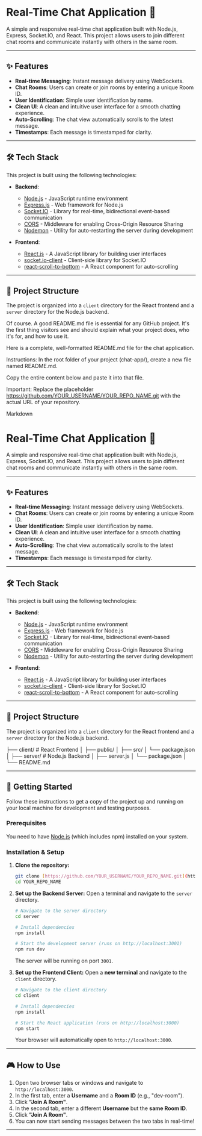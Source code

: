 # Real-Time Chat Application 🚀

A simple and responsive real-time chat application built with Node.js, Express, Socket.IO, and React. This project allows users to join different chat rooms and communicate instantly with others in the same room.

---

## ✨ Features

-   **Real-time Messaging**: Instant message delivery using WebSockets.
-   **Chat Rooms**: Users can create or join rooms by entering a unique Room ID.
-   **User Identification**: Simple user identification by name.
-   **Clean UI**: A clean and intuitive user interface for a smooth chatting experience.
-   **Auto-Scrolling**: The chat view automatically scrolls to the latest message.
-   **Timestamps**: Each message is timestamped for clarity.

---

## 🛠️ Tech Stack

This project is built using the following technologies:

-   **Backend**:
    -   [Node.js](https://nodejs.org/) - JavaScript runtime environment
    -   [Express.js](https://expressjs.com/) - Web framework for Node.js
    -   [Socket.IO](https://socket.io/) - Library for real-time, bidirectional event-based communication
    -   [CORS](https://www.npmjs.com/package/cors) - Middleware for enabling Cross-Origin Resource Sharing
    -   [Nodemon](https://nodemon.io/) - Utility for auto-restarting the server during development

-   **Frontend**:
    -   [React.js](https://reactjs.org/) - A JavaScript library for building user interfaces
    -   [socket.io-client](https://www.npmjs.com/package/socket.io-client) - Client-side library for Socket.IO
    -   [react-scroll-to-bottom](https://www.npmjs.com/package/react-scroll-to-bottom) - A React component for auto-scrolling

---

## 📂 Project Structure

The project is organized into a `client` directory for the React frontend and a `server` directory for the Node.js backend.





Of course. A good README.md file is essential for any GitHub project. It's the first thing visitors see and should explain what your project does, who it's for, and how to use it.

Here is a complete, well-formatted README.md file for the chat application.

Instructions:
In the root folder of your project (chat-app/), create a new file named README.md.

Copy the entire content below and paste it into that file.

Important: Replace the placeholder https://github.com/YOUR_USERNAME/YOUR_REPO_NAME.git with the actual URL of your repository.

Markdown

# Real-Time Chat Application 🚀

A simple and responsive real-time chat application built with Node.js, Express, Socket.IO, and React. This project allows users to join different chat rooms and communicate instantly with others in the same room.


---

## ✨ Features

-   **Real-time Messaging**: Instant message delivery using WebSockets.
-   **Chat Rooms**: Users can create or join rooms by entering a unique Room ID.
-   **User Identification**: Simple user identification by name.
-   **Clean UI**: A clean and intuitive user interface for a smooth chatting experience.
-   **Auto-Scrolling**: The chat view automatically scrolls to the latest message.
-   **Timestamps**: Each message is timestamped for clarity.

---

## 🛠️ Tech Stack

This project is built using the following technologies:

-   **Backend**:
    -   [Node.js](https://nodejs.org/) - JavaScript runtime environment
    -   [Express.js](https://expressjs.com/) - Web framework for Node.js
    -   [Socket.IO](https://socket.io/) - Library for real-time, bidirectional event-based communication
    -   [CORS](https://www.npmjs.com/package/cors) - Middleware for enabling Cross-Origin Resource Sharing
    -   [Nodemon](https://nodemon.io/) - Utility for auto-restarting the server during development

-   **Frontend**:
    -   [React.js](https://reactjs.org/) - A JavaScript library for building user interfaces
    -   [socket.io-client](https://www.npmjs.com/package/socket.io-client) - Client-side library for Socket.IO
    -   [react-scroll-to-bottom](https://www.npmjs.com/package/react-scroll-to-bottom) - A React component for auto-scrolling

---

## 📂 Project Structure

The project is organized into a `client` directory for the React frontend and a `server` directory for the Node.js backend.

├── client/         # React Frontend
│   ├── public/
│   ├── src/
│   └── package.json
│
├── server/         # Node.js Backend
│   ├── server.js
│   └── package.json
│
└── README.md




---

## 🚀 Getting Started

Follow these instructions to get a copy of the project up and running on your local machine for development and testing purposes.

### Prerequisites

You need to have [Node.js](https://nodejs.org/en/download/) (which includes npm) installed on your system.

### Installation & Setup

1.  **Clone the repository:**
    ```sh
    git clone [https://github.com/YOUR_USERNAME/YOUR_REPO_NAME.git](https://github.com/YOUR_USERNAME/YOUR_REPO_NAME.git)
    cd YOUR_REPO_NAME
    ```

2.  **Set up the Backend Server:**
    Open a terminal and navigate to the `server` directory.

    ```sh
    # Navigate to the server directory
    cd server

    # Install dependencies
    npm install

    # Start the development server (runs on http://localhost:3001)
    npm run dev
    ```
    The server will be running on port `3001`.

3.  **Set up the Frontend Client:**
    Open a **new terminal** and navigate to the `client` directory.

    ```sh
    # Navigate to the client directory
    cd client

    # Install dependencies
    npm install

    # Start the React application (runs on http://localhost:3000)
    npm start
    ```
    Your browser will automatically open to `http://localhost:3000`.

---

## 🎮 How to Use

1.  Open two browser tabs or windows and navigate to `http://localhost:3000`.
2.  In the first tab, enter a **Username** and a **Room ID** (e.g., "dev-room").
3.  Click **"Join A Room"**.
4.  In the second tab, enter a different **Username** but the **same Room ID**.
5.  Click **"Join A Room"**.
6.  You can now start sending messages between the two tabs in real-time!

---
